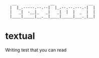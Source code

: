 ```
   __               __               __
  |  |_.-----.--.--|  |_.--.--.---.-|  |
  |   _|  -__|_   _|   _|  |  |  _  |  |
  |____|_____|__.__|____|_____|___._|__|
```
textual
=======
Writing test that you can read
